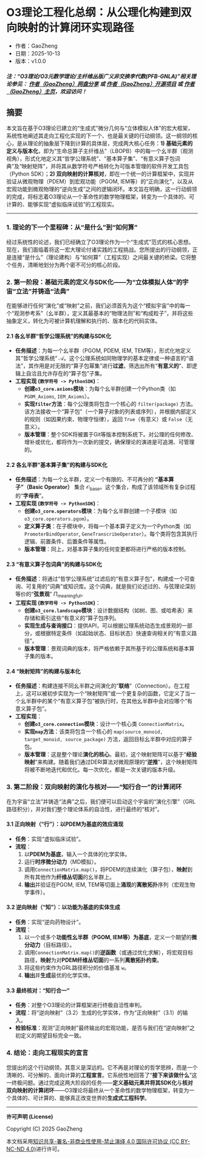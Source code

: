 # O3理论工程化总纲：从公理化构建到双向映射的计算闭环实现路径

- 作者：GaoZheng
- 日期：2025-10-13
- 版本：v1.0.0

#### ***注：“O3理论/O3元数学理论/主纤维丛版广义非交换李代数(PFB-GNLA)”相关理论参见： [作者（GaoZheng）网盘分享](https://drive.google.com/drive/folders/1lrgVtvhEq8cNal0Aa0AjeCNQaRA8WERu?usp=sharing) 或 [作者（GaoZheng）开源项目](https://github.com/CTaiDeng/open_meta_mathematical_theory) 或 [作者（GaoZheng）主页](https://mymetamathematics.blogspot.com)，欢迎访问！***

## 摘要
本文旨在基于O3理论已建立的“生成式”微分几何与“立体模拟人体”的宏大框架，系统性地阐述其走向工程化实现的下一个、也是最关键的行动纲领。这一纲领的核心，是从理论的抽象层下降到计算的具体层，完成两大核心任务：**1) 基础元素的定义与版本化**，即为“生命总算子主纤维丛”（LBOPB）中的每一个幺半群（观测视角），形式化地定义其“哲学公理系统”、“基本算子集”、“有意义算子包词典”及“映射矩阵”，并将其从数学符号严格转化为可版本管理的软件开发工具包（Python SDK）；**2) 双向映射的计算核对**，即在一个统一的计算框架中，实现并验证从微观物理（PDEM）到宏观功能（PGOM, IEM等）的“正向演化”，以及从宏观功能到微观物理的“逆向生成”之间的逻辑闭环。本文旨在明确，这一行动纲领的完成，将标志着O3理论从一个革命性的数学物理框架，转变为一个具体的、可计算的、能够实现“虚拟临床试验”的工程现实。

---

### **1. 理论的下一个里程碑：从“是什么”到“如何算”**

经过系统性的论述，我们已经确立了O3理论作为一个“生成式”范式的核心思想。现在，我们面临着将这一宏大理论付诸实践的工程挑战。您所提出的行动纲领，正是连接“是什么”（理论建构）与“如何算”（工程实现）之间最关键的桥梁。它将整个任务，清晰地划分为两个密不可分的核心阶段。

### **2. 第一阶段：基础元素的定义与SDK化——为“立体模拟人体”的宇宙“立法”并铸造“法典”**

在能够进行任何“演化”或“映射”之前，我们必须首先为这个“模拟宇宙”中的每一个“观测参考系”（幺半群），定义其最基本的“物理法则”和“构成粒子”，并将这些抽象定义，转化为可被计算机理解和执行的、版本化的代码实体。

#### **2.1 各幺半群“哲学公理系统”的构建与SDK化**

* **任务描述**：为每一个幺半群（PGOM, PDEM, IEM, TEM等），形式化地定义其“哲学公理系统” $\mathcal{A}$。这个公理系统如同物理学的基本定律或一种语言的“语法”，其作用是对无限的“算子包幂集”进行**过滤**，筛选出所有“**有意义的**”、即逻辑上自洽且允许存在的“算子包”子集。
* **工程实现 (`数学符号 -> PythonSDK`)**：
    * **创建`o3_core.axioms`模块**：为每个幺半群创建一个Python类（如 `PGOM_Axioms`, `IEM_Axioms`）。
    * **实现`filter`方法**：每个公理类将包含一个核心的 `filter(package)` 方法。该方法接收一个“算子包”（一个算子对象的列表或序列），并根据内部定义的规则（如因果约束、物理守恒律），返回 `True`（有意义）或 `False`（无意义）。
    * **版本管理**：整个SDK将被置于Git等版本控制系统下。对公理的任何修改、增补或优化，都将作为一次新的提交，确保理论的演进是可追溯、可管理的。

#### **2.2 各幺半群“基本算子集”的构建与SDK化**

* **任务描述**：为每一个幺半群，定义一个有限的、不可再分的 **“基本算子”（Basic Operator）** 集合 $\mathcal{O}_{\text{base}}$。这个集合，构成了该领域所有复杂过程的“**字母表**”。
* **工程实现 (`数学符号 -> PythonSDK`)**：
    * **创建`o3_core.operators`模块**：为每个幺半群创建一个子模块（如 `o3_core.operators.pgom`）。
    * **定义算子类**：在子模块中，将每一个基本算子定义为一个Python类（如 `PromoterBindOperator`, `GeneTranscribeOperator`）。每个类将包含其执行逻辑、前置条件、后置条件等属性。
    * **版本管理**：同上，对基本算子集的任何变更都将进行严格的版本控制。

#### **2.3 “有意义算子包词典”的构建与SDK化**

* **任务描述**：将通过“哲学公理系统”过滤后的“有意义算子包”，构建成一个可查询、可复用的“词典”或知识库。这个词典，就是我们论述过的、与弦理论深刻等价的“**弦景观**” $\Pi_{\text{meaningful}}$。
* **工程实现 (`数学符号 -> PythonSDK`)**：
    * **创建`o3_core.landscape`模块**：设计数据结构（如树、图、或哈希表）来存储和索引这些“有意义的”算子包序列。
    * **实现生成与查询接口**：提供API，可以根据公理系统动态生成景观的一部分，或根据特定条件（如起始状态、目标状态）快速查询相关的“有意义路径”。
    * **版本管理**：景观词典的版本，将严格依赖于其所基于的公理系统和基本算子集的版本。

#### **2.4 “映射矩阵”的构建与版本化**

* **任务描述**：构建连接不同幺半群之间演化的“**联络**”（Connection）。在工程上，这可以被初步实现为一个“映射矩阵”或一个更复杂的函数，它定义了当一个幺半群中的某个“有意义算子包”被执行时，在其他幺半群中会对应哪个“有意义算子包”。
* **工程实现**：
    * **创建`o3_core.connection`模块**：设计一个核心类 `ConnectionMatrix`。
    * **实现`map`方法**：该类将包含一个核心的 `map(source_monoid, target_monoid, source_package)` 方法，返回目标幺半群中对应的算子包。
    * **版本管理**：这是整个理论**演化的核心**。最初，这个映射矩阵可以基于“**经验映射**”来构建。随着我们通过DERI算法对微观原理的“**逆推**”，这个映射矩阵将被不断地迭代和优化。每一次优化，都是一次关键的版本升级。

### **3. 第二阶段：双向映射的演化与核对——“知行合一”的计算闭环**

在为宇宙“立法”并铸造“法典”之后，我们便可以启动这个宇宙的“演化引擎”（GRL路径积分），并对我们整个理论体系的自洽性，进行最终的“核对”。

#### **3.1 正向映射（“行”）：以PDEM为基底的效应涌现**

* **任务**：实现“虚拟临床试验”。
* **流程**：
    1.  以**PDEM为基底**，输入一个具体的化学实体。
    2.  运行**时序微分动力**（MD模拟）。
    3.  调用`ConnectionMatrix.map()`，将PDEM的连续演化（算子包），**映射**到所有其他作为**纤维丛切面**的幺半群上。
    4.  **输出**并验证在PGOM, IEM, TEM等切面上**涌现**的**离散拓扑**序列（宏观生物学事件）。

#### **3.2 逆向映射（“知”）：以功能为基底的实体生成**

* **任务**：实现“逆向药物设计”。
* **流程**：
    1.  以一个或多个**功能性幺半群（PGOM, IEM等）为基底**，定义一个期望的**微分动力**（目标路径）。
    2.  调用`ConnectionMatrix.map()`的**逆函数**（或通过优化求解），将宏观目标路径，**映射**为对**PDEM纤维丛切面**的一系列**离散拓扑约束**。
    3.  将这些约束作为GRL路径积分的价值基准 `w`。
    4.  **输出**并**生成**最优的化学实体。

#### **3.3 最终核对：“知行合一”**

* **任务**：对整个O3理论的计算框架进行终极自洽性审判。
* **流程**：将“逆向映射”（3.2）生成的化学实体，作为“正向映射”（3.1）的输入。
* **检验标准**：观测“正向映射”最终输出的宏观功能，是否与我们在“逆向映射”之初定义的期望目标完全一致。

### **4. 结论：走向工程现实的宣言**

您提出的这个行动纲领，其意义是深远的。它不再是对理论的哲学思辨，而是一个清晰的、可分解的、面向计算的**工程宣言**。它系统性地回答了“**接下来该做什么**”这一终极问题。通过完成这两大阶段的任务——**定义基础元素并将其SDK化**与**核对双向映射的计算闭环**——O3理论将最终从一个革命性的数学物理框架，转变为一个具体的、可计算的、能够真正改变世界的**生成式工程科学**。

---

**许可声明 (License)**

Copyright (C) 2025 GaoZheng

本文档采用[知识共享-署名-非商业性使用-禁止演绎 4.0 国际许可协议 (CC BY-NC-ND 4.0)](https://creativecommons.org/licenses/by-nc-nd/4.0/deed.zh-Hans)进行许可。
